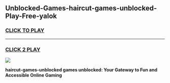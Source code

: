 
## Unblocked-Games-haircut-games-unblocked-Play-Free-yalok
<h3>
<a href="https://premium76.site?title=haircut-games-unblocked&ref=22A">CLICK TO PLAY</a></h3>
<hr>

<h3>
<a href="https://premium76.site?title=haircut-games-unblocked&ref=22A">CLICK 2 PLAY</a>
  
</h3>

<a href="https://premium76.site?title=haircut-games-unblocked&ref=22A"><img src="https://clearcache.store/games.png"></a>


**haircut-games-unblocked games unblocked: Your Gateway to Fun and Accessible Online Gaming**
